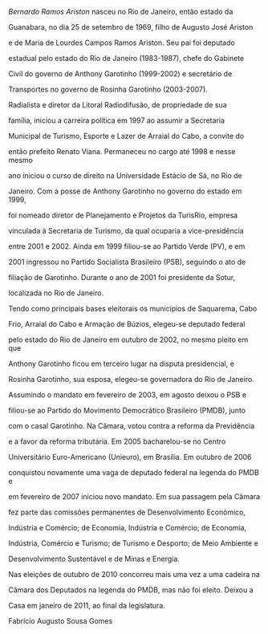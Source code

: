 

*Bernardo Ramos Ariston* nasceu no Rio de Janeiro, então estado da

Guanabara, no dia 25 de setembro de 1969, filho de Augusto José Ariston

e de Maria de Lourdes Campos Ramos Ariston. Seu pai foi deputado

estadual pelo estado do Rio de Janeiro (1983-1987), chefe do Gabinete

Civil do governo de Anthony Garotinho (1999-2002) e secretário de

Transportes no governo de Rosinha Garotinho (2003-2007).



Radialista e diretor da Litoral Radiodifusão, de propriedade de sua

família, iniciou a carreira política em 1997 ao assumir a Secretaria

Municipal de Turismo, Esporte e Lazer de Arraial do Cabo, a convite do

então prefeito Renato Viana. Permaneceu no cargo até 1998 e nesse mesmo

ano iniciou o curso de direito na Universidade Estácio de Sá, no Rio de

Janeiro. Com a posse de Anthony Garotinho no governo do estado em 1999,

foi nomeado diretor de Planejamento e Projetos da TurisRio, empresa

vinculada à Secretaria de Turismo, da qual ocuparia a vice-presidência

entre 2001 e 2002. Ainda em 1999 filiou-se ao Partido Verde (PV), e em

2001 ingressou no Partido Socialista Brasileiro (PSB), seguindo o ato de

filiação de Garotinho. Durante o ano de 2001 foi presidente da Sotur,

localizada no Rio de Janeiro.



Tendo como principais bases eleitorais os municípios de Saquarema, Cabo

Frio, Arraial do Cabo e Armação de Búzios, elegeu-se deputado federal

pelo estado do Rio de Janeiro em outubro de 2002, no mesmo pleito em que

Anthony Garotinho ficou em terceiro lugar na disputa presidencial, e

Rosinha Garotinho, sua esposa, elegeu-se governadora do Rio de Janeiro.

Assumindo o mandato em fevereiro de 2003, em agosto deixou o PSB e

filiou-se ao Partido do Movimento Democrático Brasileiro (PMDB), junto

com o casal Garotinho. Na Câmara, votou contra a reforma da Previdência

e a favor da reforma tributária. Em 2005 bacharelou-se no Centro

Universitário Euro-Americano (Unieuro), em Brasília. Em outubro de 2006

conquistou novamente uma vaga de deputado federal na legenda do PMDB e

em fevereiro de 2007 iniciou novo mandato. Em sua passagem pela Câmara

fez parte das comissões permanentes de Desenvolvimento Econômico,

Indústria e Comércio; de Economia, Indústria e Comércio; de Economia,

Indústria, Comércio e Turismo; de Turismo e Desporto; de Meio Ambiente e

Desenvolvimento Sustentável e de Minas e Energia.



Nas eleições de outubro de 2010 concorreu mais uma vez a uma cadeira na

Câmara dos Deputados na legenda do PMDB, mas não foi eleito. Deixou a

Casa em janeiro de 2011, ao final da legislatura.



Fabrício Augusto Sousa Gomes



